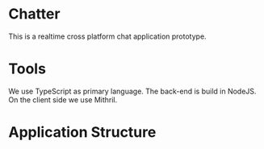 # Chatter
This is a realtime cross platform chat application prototype.

# Tools
We use TypeScript as primary language. The back-end is build in NodeJS. On the client side we use Mithril.

# Application Structure

